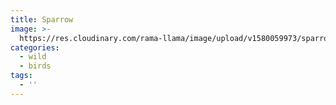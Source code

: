 ```yaml
---
title: Sparrow
image: >-
  https://res.cloudinary.com/rama-llama/image/upload/v1580059973/sparrow_feyhhy.jpg
categories:
  - wild
  - birds
tags:
  - ''
---
```


